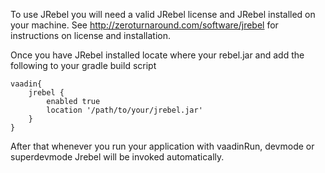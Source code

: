 To use JRebel you will need a valid JRebel license and JRebel installed on your machine. See http://zeroturnaround.com/software/jrebel for instructions on license and installation.

Once you have JRebel installed locate where your rebel.jar and add the following to your gradle build script
```
vaadin{
    jrebel {
        enabled true
        location '/path/to/your/jrebel.jar'
    }   
}
```
After that whenever you run your application with vaadinRun, devmode or superdevmode Jrebel will be invoked automatically.
